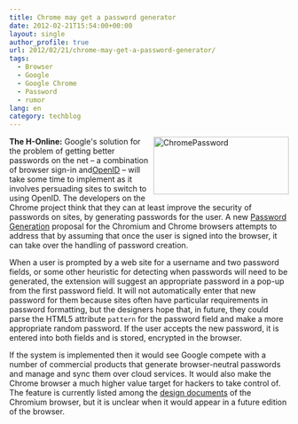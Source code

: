 ```yaml
---
title: Chrome may get a password generator
date: 2012-02-21T15:54:00+00:00
layout: single
author_profile: true
url: 2012/02/21/chrome-may-get-a-password-generator/
tags:
  - Browser
  - Google
  - Google Chrome
  - Password
  - rumor
lang: en
category: techblog
---
```

[<img title="ChromePassword" border="0" alt="ChromePassword" align="right" src="http://lh3.ggpht.com/-oK2iESuzwiY/T0O3Fvbx__I/AAAAAAAAE5Y/Pw1dHxo4UME/ChromePassword_thumb.png?imgmax=800" width="244" height="104" />](http://lh5.ggpht.com/-Hunk8GBv7O8/T0O23sJbzzI/AAAAAAAAE5Q/VLtiTtFTa9k/s1600-h/ChromePassword%25255B2%25255D.png)**The H-Online:** Google's solution for the problem of getting better passwords on the net – a combination of browser sign-in and[OpenID](http://openid.net/) – will take some time to implement as it involves persuading sites to switch to using OpenID. The developers on the Chrome project think that they can at least improve the security of passwords on sites, by generating passwords for the user. A new [Password Generation](https://sites.google.com/a/chromium.org/dev/developers/design-documents/password-generation) proposal for the Chromium and Chrome browsers attempts to address that by assuming that once the user is signed into the browser, it can take over the handling of password creation. 

When a user is prompted by a web site for a username and two password fields, or some other heuristic for detecting when passwords will need to be generated, the extension will suggest an appropriate password in a pop-up from the first password field. It will not automatically enter that new password for them because sites often have particular requirements in password formatting, but the designers hope that, in future, they could parse the HTML5 attribute `pattern` for the password field and make a more appropriate random password. If the user accepts the new password, it is entered into both fields and is stored, encrypted in the browser. 

If the system is implemented then it would see Google compete with a number of commercial products that generate browser-neutral passwords and manage and sync them over cloud services. It would also make the Chrome browser a much higher value target for hackers to take control of. The feature is currently listed among the [design documents](https://sites.google.com/a/chromium.org/dev/developers/design-documents) of the Chromium browser, but it is unclear when it would appear in a future edition of the browser.